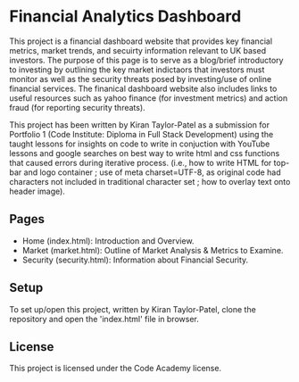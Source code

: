 # Financial Analytics Dashboard 
This project is a financial dashboard website that provides key financial metrics, market trends, and secuirty information relevant to UK based investors. The purpose of this page is 
to serve as a blog/brief introductory to investing by outlining the key market indictaors that investors must monitor as well as the security threats posed by investing/use of online 
financial services. The finanical dashboard website also includes links to useful resources such as yahoo finance (for investment metrics) and action fraud (for reporting security
threats).

This project has been written by Kiran Taylor-Patel as a submission for Portfolio 1 (Code Institute: Diploma in Full Stack Development) using the taught lessons for insights on code to write
in conjuction with YouTube lessons and google searches on best way to write html and css functions that caused errors during iterative process. (i.e., how to write HTML for top-bar and 
logo container ; use of meta charset=UTF-8, as original code had characters not included in traditional character set ; how to overlay text onto header image).

## Pages 

- Home (index.html): Introduction and Overview.
- Market (market.html): Outline of Market Analysis & Metrics to Examine.
- Security (security.html): Information about Financial Security.

## Setup

To set up/open this project, written by Kiran Taylor-Patel, clone the repository and open the 'index.html' file in browser.

## License

This project is licensed under the Code Academy license.
